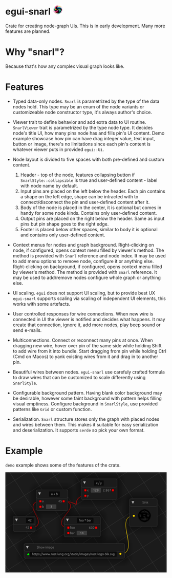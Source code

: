 # egui-snarl <img src="./logo.png" width="32"/>

Crate for creating node-graph UIs.
This is in early development. Many more features are planned.

# Why "snarl"?

Because that's how any complex visual graph looks like.

# Features

- Typed data-only nodes.
  `Snarl` is parametrized by the type of the data nodes hold.
  This type may be an enum of the node variants or customizeable node constructor type,
  it's always author's choice.

- Viewer trait to define behavior and add extra data to UI routine.
  `SnarlViewer` trait is parametrized by the type node type.
  It decides node's title UI, how many pins node has and fills pin's UI content.
  Demo example showcase how pin can have drag integer value, text input, button or image,
  there's no limitations since each pin's content is whatever viewer puts in provided `egui::Ui`.

- Node layout is divided to five spaces with both pre-defined and custom content.
  1. Header - top of the node, features collapsing button if `SnarlStyle::collapsible` is true and user-defined content - label with node name by default.
  2. Input pins are placed on the left below the header.
     Each pin contains a shape on the left edge, shape can be intracted with to connect/disconnect the pin and user-defined content after it.
  3. Body of the node is placed in the center, it is optional but comes in handy for some node kinds. Contains only user-defined content.
  4. Output pins are placed on the right below the header.
     Same as input pins but pin shape goes to the right edge.
  5. Footer is placed below other spaces, similar to body it is optional and contains only user-defined content.

- Context menus for nodes and graph background.
  Right-clicking on node, if configured, opens context menu filled by viewer's method. The method is provided with `Snarl` reference and node index. It may be used to add menu options to remove node, configure it or anything else.
  Right-clicking on background, if configured, opens context menu filled by viewer's method. The method is provided with `Snarl` reference. It may be used to add/remove nodes configure whole graph or anything else.

- UI scaling.
  `egui` does not support UI scaling, but to provide best UX `egui-snarl` supports scaling
  via scaling of independent UI elements, this works with some artefacts.

- User controlled responses for wire connections.
  When new wire is connected in UI the viewer is notified and decides what happens.
  It may create that connection, ignore it, add more nodes, play beep sound or send e-mails.

- Multiconnections.
  Connect or reconnect many pins at once.
  When dragging new wire, hover over pin of the same side while holding Shift to add wire from it into bundle.
  Start dragging from pin while holding Ctrl (Cmd on Macos) to yank existing wires from it and drag in to another pin.

- Beautiful wires between nodes.
  `egui-snarl` use carefuly crafted formula to draw wires that can be customized to scale differently using `SnarlStyle`.

- Configurable background pattern.
  Having blank color background may be desirable, however some faint background with pattern helps filling visual emptiness.
  Configure background in `SnarlStyle`, use provided patterns like `Grid` or custom function.

- Serialization.
  `Snarl` structure stores only the graph with placed nodes and wires between them.
  This makes it suitable for easy serialization and deserialization.
  It supports `serde` so pick your own format.

# Example

`demo` example shows some of the features of the crate.

[![demo](./demo.png)](./demo.png)
